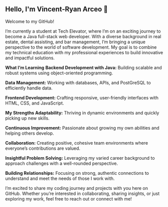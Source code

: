 ## Hello, I'm Vincent-Ryan Arceo 👋

Welcome to my GitHub!

I’m currently a student at Tech Elevator, where I’m on an exciting journey to become a Java full-stack web developer. With a diverse background in real estate, dental assisting, and bar management, I’m bringing a unique perspective to the world of software development. My goal is to combine my technical education with my professional experiences to build innovative and impactful solutions.

**What I’m Learning**
**Backend Development with Java:** Building scalable and robust systems using object-oriented programming.

**Data Management:** Working with databases, APIs, and PostGreSQL to efficiently handle data.

**Frontend Development:** Crafting responsive, user-friendly interfaces with HTML, CSS, and JavaScript.

**My Strengths
Adaptability:** Thriving in dynamic environments and quickly picking up new skills.

**Continuous Improvement:** Passionate about growing my own abilities and helping others develop.

**Collaboration:** Creating positive, cohesive team environments where everyone’s contributions are valued.

**Insightful Problem Solving:** Leveraging my varied career background to approach challenges with a well-rounded perspective.

**Building Relationships:** Focusing on strong, authentic connections to understand and meet the needs of those I work with.

I’m excited to share my coding journey and projects with you here on GitHub. Whether you’re interested in collaborating, sharing insights, or just exploring my work, feel free to reach out or connect with me!

<!--
**VincentRyanArceo/VincentRyanArceo** is a ✨ _special_ ✨ repository because its `README.md` (this file) appears on your GitHub profile.

Here are some ideas to get you started:

- 🔭 I’m currently working on ...
- 🌱 I’m currently learning ...
- 👯 I’m looking to collaborate on ...
- 🤔 I’m looking for help with ...
- 💬 Ask me about ...
- 📫 How to reach me: ...
- 😄 Pronouns: ...
- ⚡ Fun fact: ...
-->
